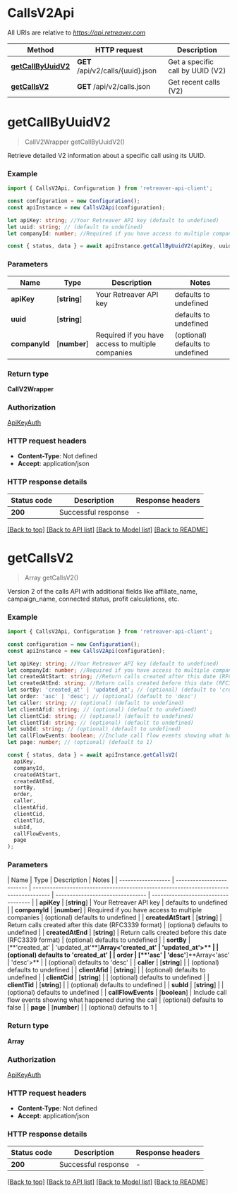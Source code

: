 # CallsV2Api

All URIs are relative to *https://api.retreaver.com*

| Method                                  | HTTP request                      | Description                      |
| --------------------------------------- | --------------------------------- | -------------------------------- |
| [**getCallByUuidV2**](#getcallbyuuidv2) | **GET** /api/v2/calls/{uuid}.json | Get a specific call by UUID (V2) |
| [**getCallsV2**](#getcallsv2)           | **GET** /api/v2/calls.json        | Get recent calls (V2)            |

# **getCallByUuidV2**

> CallV2Wrapper getCallByUuidV2()

Retrieve detailed V2 information about a specific call using its UUID.

### Example

```typescript
import { CallsV2Api, Configuration } from 'retreaver-api-client';

const configuration = new Configuration();
const apiInstance = new CallsV2Api(configuration);

let apiKey: string; //Your Retreaver API key (default to undefined)
let uuid: string; // (default to undefined)
let companyId: number; //Required if you have access to multiple companies (optional) (default to undefined)

const { status, data } = await apiInstance.getCallByUuidV2(apiKey, uuid, companyId);
```

### Parameters

| Name          | Type         | Description                                       | Notes                            |
| ------------- | ------------ | ------------------------------------------------- | -------------------------------- |
| **apiKey**    | [**string**] | Your Retreaver API key                            | defaults to undefined            |
| **uuid**      | [**string**] |                                                   | defaults to undefined            |
| **companyId** | [**number**] | Required if you have access to multiple companies | (optional) defaults to undefined |

### Return type

**CallV2Wrapper**

### Authorization

[ApiKeyAuth](../README.md#ApiKeyAuth)

### HTTP request headers

- **Content-Type**: Not defined
- **Accept**: application/json

### HTTP response details

| Status code | Description         | Response headers |
| ----------- | ------------------- | ---------------- |
| **200**     | Successful response | -                |

[[Back to top]](#) [[Back to API list]](../README.md#documentation-for-api-endpoints) [[Back to Model list]](../README.md#documentation-for-models) [[Back to README]](../README.md)

# **getCallsV2**

> Array<CallV2Wrapper> getCallsV2()

Version 2 of the calls API with additional fields like affiliate_name, campaign_name, connected status, profit calculations, etc.

### Example

```typescript
import { CallsV2Api, Configuration } from 'retreaver-api-client';

const configuration = new Configuration();
const apiInstance = new CallsV2Api(configuration);

let apiKey: string; //Your Retreaver API key (default to undefined)
let companyId: number; //Required if you have access to multiple companies (optional) (default to undefined)
let createdAtStart: string; //Return calls created after this date (RFC3339 format) (optional) (default to undefined)
let createdAtEnd: string; //Return calls created before this date (RFC3339 format) (optional) (default to undefined)
let sortBy: 'created_at' | 'updated_at'; // (optional) (default to 'created_at')
let order: 'asc' | 'desc'; // (optional) (default to 'desc')
let caller: string; // (optional) (default to undefined)
let clientAfid: string; // (optional) (default to undefined)
let clientCid: string; // (optional) (default to undefined)
let clientTid: string; // (optional) (default to undefined)
let subId: string; // (optional) (default to undefined)
let callFlowEvents: boolean; //Include call flow events showing what happened during the call (optional) (default to false)
let page: number; // (optional) (default to 1)

const { status, data } = await apiInstance.getCallsV2(
  apiKey,
  companyId,
  createdAtStart,
  createdAtEnd,
  sortBy,
  order,
  caller,
  clientAfid,
  clientCid,
  clientTid,
  subId,
  callFlowEvents,
  page
);
```

### Parameters

| Name               | Type                      | Description                                                                          | Notes                            |
| ------------------ | ------------------------- | ------------------------------------------------------------------------------------ | -------------------------------- | ----------------------------------- |
| **apiKey**         | [**string**]              | Your Retreaver API key                                                               | defaults to undefined            |
| **companyId**      | [**number**]              | Required if you have access to multiple companies                                    | (optional) defaults to undefined |
| **createdAtStart** | [**string**]              | Return calls created after this date (RFC3339 format)                                | (optional) defaults to undefined |
| **createdAtEnd**   | [**string**]              | Return calls created before this date (RFC3339 format)                               | (optional) defaults to undefined |
| **sortBy**         | [\*\*&#39;created_at&#39; | &#39;updated_at&#39;**]**Array<&#39;created_at&#39; &#124; &#39;updated_at&#39;>\*\* |                                  | (optional) defaults to 'created_at' |
| **order**          | [\*\*&#39;asc&#39;        | &#39;desc&#39;**]**Array<&#39;asc&#39; &#124; &#39;desc&#39;>\*\*                    |                                  | (optional) defaults to 'desc'       |
| **caller**         | [**string**]              |                                                                                      | (optional) defaults to undefined |
| **clientAfid**     | [**string**]              |                                                                                      | (optional) defaults to undefined |
| **clientCid**      | [**string**]              |                                                                                      | (optional) defaults to undefined |
| **clientTid**      | [**string**]              |                                                                                      | (optional) defaults to undefined |
| **subId**          | [**string**]              |                                                                                      | (optional) defaults to undefined |
| **callFlowEvents** | [**boolean**]             | Include call flow events showing what happened during the call                       | (optional) defaults to false     |
| **page**           | [**number**]              |                                                                                      | (optional) defaults to 1         |

### Return type

**Array<CallV2Wrapper>**

### Authorization

[ApiKeyAuth](../README.md#ApiKeyAuth)

### HTTP request headers

- **Content-Type**: Not defined
- **Accept**: application/json

### HTTP response details

| Status code | Description         | Response headers |
| ----------- | ------------------- | ---------------- |
| **200**     | Successful response | -                |

[[Back to top]](#) [[Back to API list]](../README.md#documentation-for-api-endpoints) [[Back to Model list]](../README.md#documentation-for-models) [[Back to README]](../README.md)

